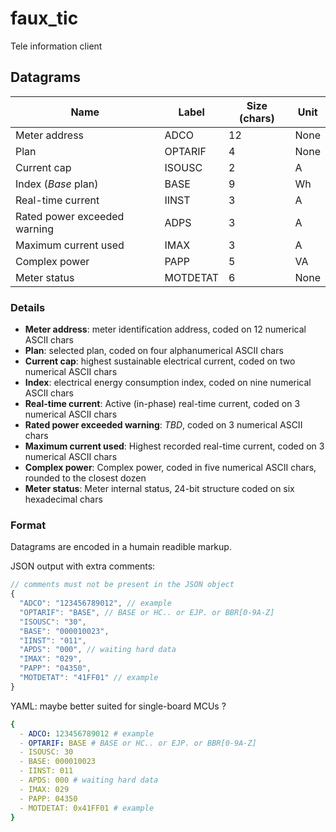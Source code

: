 # faux_tic
Tele information client

## Datagrams


|Name|Label|Size (chars)|Unit|
|---|---|---|---|
|Meter address|ADCO|12|None|
|Plan|OPTARIF|4|None|
|Current cap|ISOUSC|2|A|
|Index (*Base* plan)|BASE|9|Wh|
|Real-time current|IINST|3|A|
|Rated power exceeded warning|ADPS|3|A|
|Maximum current used|IMAX|3|A|
|Complex power|PAPP|5|VA|
|Meter status|MOTDETAT|6|None|

### Details

* **Meter address**: meter identification address, coded on 12 numerical ASCII chars
* **Plan**: selected plan, coded on four alphanumerical ASCII chars
* **Current cap**: highest sustainable electrical current, coded on two numerical ASCII chars
* **Index**: electrical energy consumption index, coded on nine numerical ASCII chars
* **Real-time current**: Active (in-phase) real-time current, coded on 3 numerical ASCII chars
* **Rated power exceeded warning**: *TBD*, coded on 3 numerical ASCII chars
* **Maximum current used**: Highest recorded real-time current, coded on 3 numerical ASCII chars
* **Complex power**: Complex power, coded in five numerical ASCII chars, rounded to the closest dozen
* **Meter status**: Meter internal status, 24-bit structure coded on six hexadecimal chars

### Format

Datagrams are encoded in a humain readible markup.

JSON output with extra comments:
```javascript
// comments must not be present in the JSON object
{
  "ADCO": "123456789012", // example
  "OPTARIF": "BASE", // BASE or HC.. or EJP. or BBR[0-9A-Z]
  "ISOUSC": "30",
  "BASE": "000010023",
  "IINST": "011",
  "APDS": "000", // waiting hard data
  "IMAX": "029",
  "PAPP": "04350",
  "MOTDETAT": "41FF01" // example
}
```

YAML: maybe better suited for single-board MCUs ?
```yaml
{
  - ADCO: 123456789012 # example
  - OPTARIF: BASE # BASE or HC.. or EJP. or BBR[0-9A-Z]
  - ISOUSC: 30
  - BASE: 000010023
  - IINST: 011
  - APDS: 000 # waiting hard data
  - IMAX: 029
  - PAPP: 04350
  - MOTDETAT: 0x41FF01 # example
}
```
